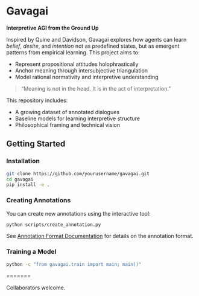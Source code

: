 # Gavagai

**Interpretive AGI from the Ground Up**

Inspired by Quine and Davidson, Gavagai explores how agents can learn *belief*, *desire*, and *intention* not as predefined states, but as emergent patterns from empirical learning. This project aims to:

- Represent propositional attitudes holophrastically
- Anchor meaning through intersubjective triangulation
- Model rational normativity and interpretive understanding

> “Meaning is not in the head. It is in the act of interpretation.”

This repository includes:
- A growing dataset of annotated dialogues
- Baseline models for learning interpretive structure
- Philosophical framing and technical vision


## Getting Started

### Installation

```bash
git clone https://github.com/yourusername/gavagai.git
cd gavagai
pip install -e .
```

### Creating Annotations

You can create new annotations using the interactive tool:

```bash
python scripts/create_annotation.py
```

See [Annotation Format Documentation](docs/annotation_format.md) for details on the annotation format.

### Training a Model

```bash
python -c "from gavagai.train import main; main()"
```

=======

Collaborators welcome.
